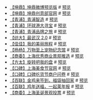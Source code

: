
* [【坤鼎】坤鼎微博预览版](https://github.com/foreverZ133/small-works/tree/master/1/kdc-knowledge/) # [预览](https://foreverz133.github.io/small-works/1/kdc-knowledge/)
* [【坤鼎】坤鼎创意部官网](https://github.com/foreverZ133/small-works/tree/master/1/kdc-creative/) # [预览](https://foreverz133.github.io/small-works/1/kdc-creative/)
* [【青浦】青浦智造](https://github.com/foreverZ133/small-works/tree/master/1/qp-factory-map/) # [预览](https://foreverz133.github.io/small-works/1/qp-factory-map/)
* [【青浦】环球港大寻宝](https://github.com/foreverZ133/small-works/tree/master/1/qp-treasure/) # [预览](https://foreverz133.github.io/small-works/1/qp-treasure/)
* [【青浦】青浦品牌之旅](https://github.com/foreverZ133/small-works/tree/master/1/qp-brands-travel/) # [预览](https://foreverz133.github.io/small-works/1/qp-brands-travel/)
* [【纺大】最武汉 2.0](https://github.com/foreverZ133/small-works/tree/master/1/wtu-wuhan-2/) # [预览](https://foreverz133.github.io/small-works/1/wtu-wuhan-2/)
* [【佳佳】我的美丽旅程](https://github.com/foreverZ133/small-works/tree/master/1/jj-nice-travel/) # [预览](https://foreverz133.github.io/small-works/1/jj-nice-travel/1.html)
* [【杨杨】万物至上宠物纪念馆](https://github.com/foreverZ133/small-works/tree/master/1/yy-petwwzs/) # [预览](https://foreverz133.github.io/small-works/1/yy-petwwzs/)
* [【商委】上海优秀商业景观推选](https://github.com/foreverZ133/small-works/tree/master/1/sw-building-0118/) # [预览](https://foreverz133.github.io/small-works/1/sw-building-0118/)
* [【方太】旋转吧我的盘](https://github.com/foreverZ133/small-works/tree/master/1/ft-roll-prize/) # [预览](https://foreverz133.github.io/small-works/1/ft-roll-prize/)
* [【口碑】上海美食节官网](https://github.com/foreverZ133/small-works/tree/master/1/koubei-foodie/) # [预览](https://foreverz133.github.io/small-works/1/koubei-foodie/)
* [【口碑】口碑吃货节商户问卷](https://github.com/foreverZ133/small-works/tree/master/1/koubei-question/) # [预览](https://foreverz133.github.io/small-works/1/koubei-question/)
* [【百联】金鸡来签到，福袋抽回家](https://github.com/foreverZ133/small-works/tree/master/1/bb-lucky-bag/) # [预览](https://foreverz133.github.io/small-works/1/bb-lucky-bag/)
* [【百联】鸡年送福，一起莱年报](https://github.com/foreverZ133/small-works/tree/master/1/bl-year-report/) # [预览](https://foreverz133.github.io/small-works/1/bl-year-report/)
* [【商委】上海圣诞景观投票](https://github.com/foreverZ133/small-works/tree/master/1/sw-vote-1224/) # [预览](https://foreverz133.github.io/small-works/1/sw-vote-1224/)